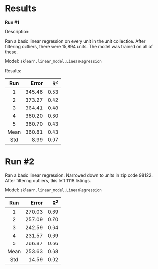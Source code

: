 # Results

**Run #1**

Description:

Ran a basic linear regression on every unit in the unit collection. After
filtering outliers, there were 15,894 units. The model was trained on all of
these.

Model: `sklearn.linear_model.LinearRegression`

Results:

|Run|Error|R<sup>2</sup>|
|:-:|--:|--:|
|1|345.46|  0.53|
|2|373.27|  0.42|
|3|364.41|  0.48|
|4|360.20|  0.30|
|5|360.70|  0.43|
|Mean|360.81|  0.43|
|Std|  8.99|  0.07|

# Run #2

Ran a basic linear regression. Narrowed down to units in zip code 98122. After
filtering outliers, this left 1118 listings.

Model: `sklearn.linear_model.LinearRegression`

|Run|Error|R<sup>2</sup>|
|:-:|--:|--:|
|1|270.03|  0.69|
|2|257.09|  0.70|
|3|242.59|  0.64|
|4|231.57|  0.69|
|5|266.87|  0.66|
|Mean|253.63|  0.68|
|Std| 14.59|  0.02|
